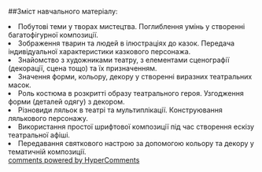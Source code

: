 <div id="hypercomments_widget" class="js-hypercomments-widget invisible"></div>

##Зміст навчального матеріалу:

<li>Побутові теми у творах мистецтва. Поглиблення умінь у створенні багатофігурної композиції. </li>
<li>Зображення тварин та людей в ілюстраціях до казок. Передача індивідуальної характеристики казкового персонажа.</li>
<li>Знайомство з художниками  театру, з елементами сценографії (декорації, сцена тощо) та їх призначенням.</li>
<li>Значення форми, кольору, декору у створенні виразних театральних масок.</li>
<li>Роль костюма в розкритті образу театрального героя. Узгодження форми (деталей одягу) з декором.</li>
<li>Різновиди ляльок в театрі та мультиплікації. Конструювання лялькового персонажу.</li>
<li>Використання простої шрифтової композиції під час створення ескізу театральної афіші. </li>
<li>Передавання святкового настрою за допомогою кольору та декору у тематичній композиції.</li>
 

<div class="js-hypercomments-container">
    <a href="http://hypercomments.com" class="hc-link" title="comments widget">comments powered by HyperComments</a>
</div>